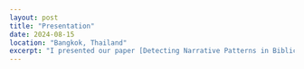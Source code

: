 ```yaml
---
layout: post
title: "Presentation"
date: 2024-08-15
location: "Bangkok, Thailand"
excerpt: "I presented our paper [Detecting Narrative Patterns in Biblical Greek and Hebrew](https://aclanthology.org/2024.ml4al-1.26/) at the [Machine Learning for Ancient Languages (ML4AL)](https://www.ml4al.com/) Workshop at ACL 2024. [See Poster](https://www.canva.com/design/DAGMQ1VdGPg/5odNWdwvzknF-xMHzObN0A/view?utm_content=DAGMQ1VdGPg&utm_campaign=designshare&utm_medium=link2&utm_source=uniquelinks&utlId=hcccd9b3322)"
---
```


